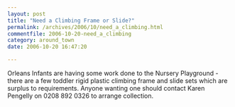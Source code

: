 ```yaml
---
layout: post
title: "Need a Climbing Frame or Slide?"
permalink: /archives/2006/10/need_a_climbing.html
commentfile: 2006-10-20-need_a_climbing
category: around_town
date: 2006-10-20 16:47:20

---
```


Orleans Infants are having some work done to the Nursery Playground - there are a few toddler rigid plastic climbing frame and slide sets which are surplus to requirements. Anyone wanting one should contact Karen Pengelly on 0208 892 0326 to arrange collection.
